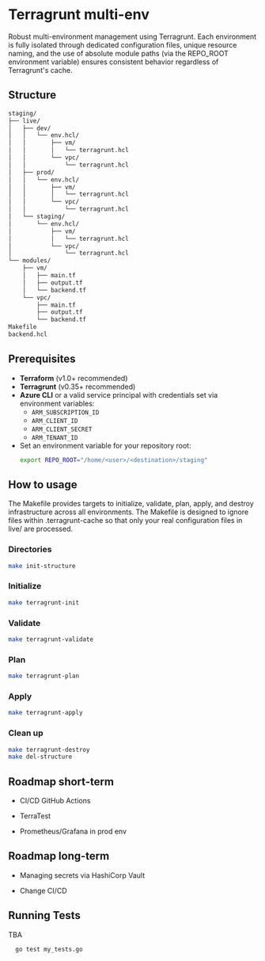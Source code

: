 # Terragrunt multi-env

Robust multi-environment management using Terragrunt. Each environment is fully isolated through dedicated configuration files, unique resource naming, and the use of absolute module paths (via the REPO_ROOT environment variable) ensures consistent behavior regardless of Terragrunt's cache.

## Structure

```bash
staging/
├── live/
│   ├── dev/
│   │   └── env.hcl/
│   │       ├── vm/
│   │       │   └── terragrunt.hcl
│   │       └── vpc/
│   │           └── terragrunt.hcl
│   ├── prod/
│   │   └── env.hcl/
│   │       ├── vm/
│   │       │   └── terragrunt.hcl
│   │       └── vpc/
│   │           └── terragrunt.hcl
│   └── staging/
│       └── env.hcl/
│           ├── vm/
│           │   └── terragrunt.hcl
│           └── vpc/
│               └── terragrunt.hcl
└── modules/
    ├── vm/
    │   ├── main.tf
    │   ├── output.tf
    │   └── backend.tf
    └── vpc/
        ├── main.tf
        ├── output.tf
        └── backend.tf
Makefile
backend.hcl
```

## Prerequisites

- **Terraform** (v1.0+ recommended)
- **Terragrunt** (v0.35+ recommended)
- **Azure CLI** or a valid service principal with credentials set via environment variables:
  - `ARM_SUBSCRIPTION_ID`
  - `ARM_CLIENT_ID`
  - `ARM_CLIENT_SECRET`
  - `ARM_TENANT_ID`
- Set an environment variable for your repository root:
  ```bash
  export REPO_ROOT="/home/<user>/<destination>/staging"
  ```

## How to usage

The Makefile provides targets to initialize, validate, plan, apply, and destroy infrastructure across all environments. The Makefile is designed to ignore files within .terragrunt-cache so that only your real configuration files in live/ are processed.

### Directories

```bash
make init-structure

```

### Initialize

```bash
make terragrunt-init

```

### Validate

```bash
make terragrunt-validate

```

### Plan

```bash
make terragrunt-plan

```

### Apply

```bash
make terragrunt-apply

```

### Clean up

```bash
make terragrunt-destroy
make del-structure

```

## Roadmap short-term

- CI/CD GitHub Actions

- TerraTest

- Prometheus/Grafana in prod env

## Roadmap long-term

- Managing secrets via HashiCorp Vault

- Change CI/CD

## Running Tests

TBA

```bash
  go test my_tests.go
```
